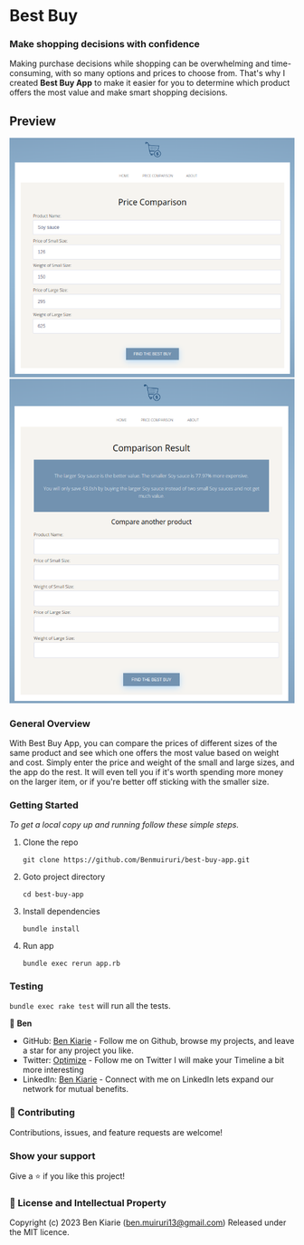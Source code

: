 # Best Buy 

### Make shopping decisions with confidence

Making purchase decisions while shopping can be overwhelming and time-consuming, with so many options and prices to choose from. That's why I created **Best Buy App** to make it easier for you to determine which product offers the most value and make smart shopping decisions.


## Preview

<img src="./public/images/compare_input.png">
<img src="./public/images/results.png">

### General Overview

With Best Buy App, you can compare the prices of different sizes of the same product and see which one offers the most value based on weight and cost. Simply enter the price and weight of the small and large sizes, and the app do the rest. It will even tell you if it's worth spending more money on the larger item, or if you're better off sticking with the smaller size.

### Getting Started

_To get a local copy up and running follow these simple steps._

1. Clone the repo
   ```
   git clone https://github.com/Benmuiruri/best-buy-app.git
   ```
2. Goto project directory
   ```
   cd best-buy-app
   ```
3. Install dependencies
   ```
   bundle install
   ```
4. Run app
   ```
   bundle exec rerun app.rb
   ```

### Testing

`bundle exec rake test` will run all the tests.


👤 **Ben**

- GitHub: [Ben Kiarie](https://github.com/Benmuiruri) - Follow me on Github, browse my projects, and leave a star for any project you like.
- Twitter: [Optimize](https://twitter.com/_optimize) - Follow me on Twitter I will make your Timeline a bit more interesting
- LinkedIn: [Ben Kiarie](https://www.linkedin.com/in/benjamin-kiarie-180b66149/) - Connect with me on LinkedIn lets expand our network for mutual benefits.

### 🤝 Contributing

Contributions, issues, and feature requests are welcome!

### Show your support

Give a ⭐️ if you like this project!

### 📝 License and Intellectual Property

Copyright (c) 2023 Ben Kiarie (ben.muiruri13@gmail.com) Released under the MIT licence.
